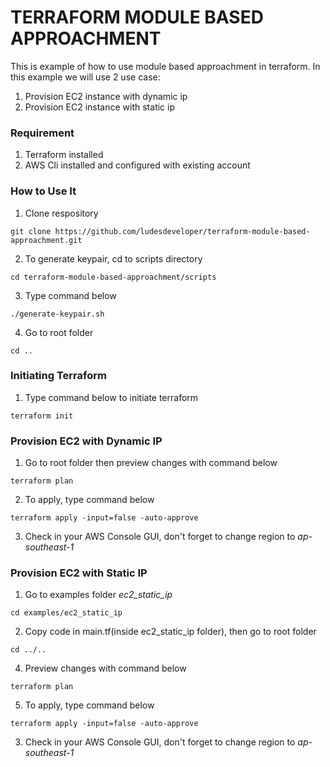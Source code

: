# **TERRAFORM MODULE BASED APPROACHMENT**
This is example of how to use module based approachment in terraform.
In this example we will use 2 use case:
1. Provision EC2 instance with dynamic ip
2. Provision EC2 instance with static ip
### **Requirement**
1. Terraform installed
2. AWS Cli installed and configured with existing account
### **How to Use It**
1. Clone respository
```
git clone https://github.com/ludesdeveloper/terraform-module-based-approachment.git
```
2. To generate keypair, cd to scripts directory
```
cd terraform-module-based-approachment/scripts
```
3. Type command below
```
./generate-keypair.sh
```
4. Go to root folder
```
cd ..
```
### **Initiating Terraform**
1. Type command below to initiate terraform
```
terraform init
```
### **Provision EC2 with Dynamic IP**
1. Go to root folder then preview changes with command below
```
terraform plan
```
2. To apply, type command below
```
terraform apply -input=false -auto-approve
```
3. Check in your AWS Console GUI, don't forget to change region to *ap-southeast-1*
### **Provision EC2 with Static IP**
1. Go to examples folder *ec2_static_ip* 
```
cd examples/ec2_static_ip
```
2. Copy code in main.tf(inside ec2_static_ip folder), then go to root folder
```
cd ../..
```
4. Preview changes with command below
```
terraform plan
```
5. To apply, type command below
```
terraform apply -input=false -auto-approve
```
3. Check in your AWS Console GUI, don't forget to change region to *ap-southeast-1*
